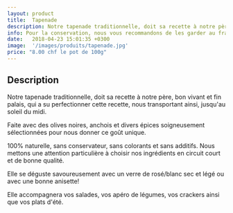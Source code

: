 ```yaml
---
layout: product
title:  Tapenade
description: Notre tapenade traditionnelle, doit sa recette à notre père, bon vivant et fin palais, qui a su perfectionner cette recette, nous transportant ainsi, jusqu'au soleil du midi.
info: Pour la conservation, nous vous recommandons de les garder au frais à 4° max.<br/>Après ouverture, elle se conserve environ 5 à 15 jours.
date:   2018-04-23 15:01:35 +0300
image:  '/images/produits/tapenade.jpg'
price: "8.00 chf le pot de 100g"
---
```


## Description

Notre tapenade traditionnelle, doit sa recette à notre père, bon vivant et fin palais, qui a su perfectionner cette recette, nous transportant ainsi, jusqu'au soleil du midi.

Faite avec des olives noires, anchois et divers épices soigneusement sélectionnées pour nous donner ce goût unique.

100% naturelle, sans conservateur, sans colorants et sans additifs. Nous mettons une attention particulière à choisir nos ingrédients en circuit court et de bonne qualité.

Elle se déguste savoureusement avec un  verre de rosé/blanc sec et légé ou avec une bonne anisette!

Elle accompagnera vos salades, vos apéro de légumes, vos crackers ainsi que vos plats d'été.